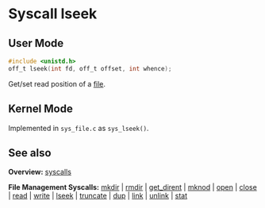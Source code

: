 # Syscall lseek

## User Mode

```C
#include <unistd.h>
off_t lseek(int fd, off_t offset, int whence);
```

Get/set read position of a [file](../file_system/file.md).


## Kernel Mode

Implemented in `sys_file.c` as `sys_lseek()`. 

## See also

**Overview:** [syscalls](syscalls.md)

**File Management Syscalls:** [mkdir](mkdir.md) | [rmdir](rmdir.md) | [get_dirent](get_dirent.md) | [mknod](mknod.md) | [open](open.md) | [close](close.md) | [read](read.md) | [write](write.md) | [lseek](lseek.md) | [truncate](truncate.md) | [dup](dup.md) | [link](link.md) | [unlink](unlink.md) | [stat](stat.md)
